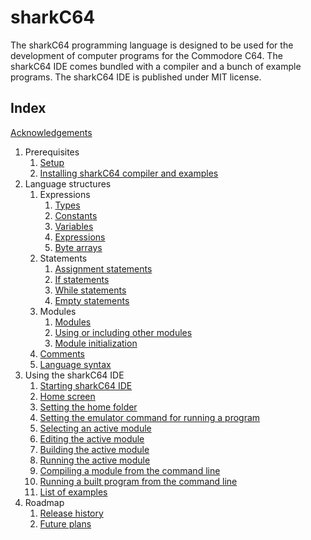 # sharkC64

The sharkC64 programming language is designed to be used for the development of computer programs 
for the Commodore C64. The sharkC64 IDE comes bundled with a compiler and a bunch of example programs.
The sharkC64 IDE is published under MIT license.


## Index
[Acknowledgements](acknowledgements.md)

1. Prerequisites
   1. [Setup](prerequisites/setup.md)
   2. [Installing sharkC64 compiler and examples](prerequisites/installing.md)
2. Language structures
   1. Expressions
      1. [Types](language/expressions/types.md)
      2. [Constants](language/expressions/constants.md)
      3. [Variables](language/expressions/variables.md)
      4. [Expressions](language/expressions/expressions.md)
      5. [Byte arrays](language/expressions/arrays.md)
   2. Statements
      1. [Assignment statements](language/statements/assignments.md)
      2. [If statements](language/statements/ifs.md)
      3. [While statements](language/statements/whiles.md)
      4. [Empty statements](language/statements/empty.md)
   3. Modules
      1. [Modules](language/modules/modules.md)
      2. [Using or including other modules](language/modules/uses.md)
      3. [Module initialization](language/modules/initialization.md)
   4. [Comments](language/comments.md)
   5. [Language syntax](language/syntax.md)
3. Using the sharkC64 IDE
   1. [Starting sharkC64 IDE](ide/starting.md)
   2. [Home screen](ide/homescreen.md)
   3. [Setting the home folder](ide/setting-home.md)
   4. [Setting the emulator command for running a program](ide/setting-emulator)
   5. [Selecting an active module](ide/selecting.md)
   6. [Editing the active module](ide/editing.md)
   7. [Building the active module](ide/building.md)
   8. [Running the active module](ide/running.md)
   9. [Compiling a module from the command line](ide/cli-compiling.md)
   10. [Running a built program from the command line](ide/cli-running.md)
   11. [List of examples](ide/examples.md)
4. Roadmap
   1. [Release history](roadmap/history.md)
   2. [Future plans](roadmap/future.md)




